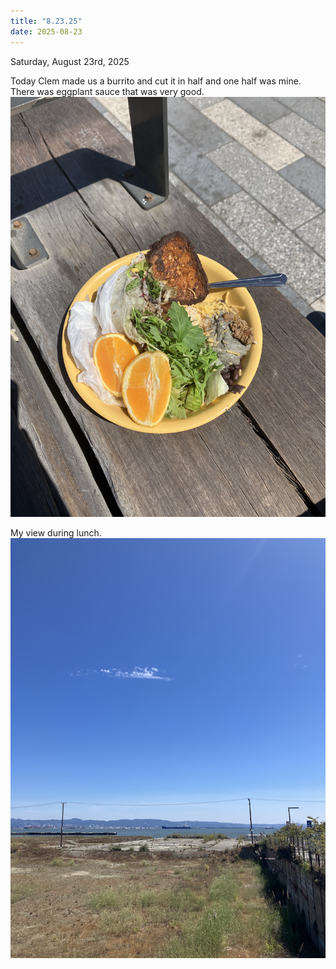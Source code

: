 ```yaml
---
title: "8.23.25"
date: 2025-08-23
---
```



Saturday, August 23rd, 2025

Today Clem made us a burrito and cut it in half and one half was mine. There was eggplant sauce that
was very good.
![Image 1](./IMG_6098.jpeg)

My view during lunch.
![Image 2](./IMG_6099.jpeg)